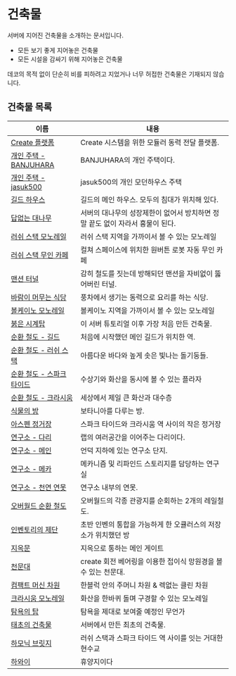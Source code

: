 # 건축물

서버에 지어진 건축물을 소개하는 문서입니다.

- 모든 보기 좋게 지어놓은 건축물
- 모든 시설을 감싸기 위해 지어놓은 건축물

데코의 목적 없이 단순히 비를 피하려고 지었거나
너무 허접한 건축물은 기재되지 않습니다.


## 건축물 목록
<!-- systems_list_dest_open -->
|이름|내용|
|---|---|
|[ Create 플랫폼](create_platform.md)|Create 시스템을 위한 모듈러 동력 전달 플랫폼.|
|[ 개인 주택 - BANJUHARA](house_BANJUHARA.md)|BANJUHARA의 개인 주택이다.|
|[ 개인 주택 - jasuk500](house_jasuk500.md)|jasuk500의 개인 모던하우스 주택|
|[ 길드 하우스](guild_house.md)|길드의 메인 하우스. 모두의 침대가 위치해 있다.|
|[ 답없는 대나무](bamboo_hell.md)|서버의 대나무의 성장제한이 없어서 방치하면 정말 끝도 없이 자라서 흉물이 된다.|
|[ 러쉬 스택 모노레일](lush_stack_monorail.md)|러쉬 스택 지역을 가까이서 볼 수 있는 모노레일|
|[ 러쉬 스택 무인 카페](lush_stack_cafe.md)|컬쳐 스페이스에 위치한 원버튼 로봇 자동 무인 카페|
|[ 맨션 터널](ocr_mansion_tunnel.md)|감히 철도를 짓는데 방해되던 맨션을 자비없이 뚫어버린 터널. |
|[ 바람이 머무는 식당](windy_restaurant.md)|풍차에서 생기는 동력으로 요리를 하는 식당.|
|[ 볼케이노 모노레일](volcano_monorail.md)|볼케이노 지역을 가까이서 볼 수 있는 모노레일|
|[ 붉은 시계탑](red_clocktower.md)|이 서버 튜토리얼 이후 가장 처음 만든 건축물.|
|[ 순환 철도 - 길드](ocr_the_guild.md)|처음에 시작했던 메인 길드가 위치한 역.|
|[ 순환 철도 - 러쉬 스택](ocr_lush_stack.md)|아름다운 바다와 높게 솟은 빛나는 돌기둥들.|
|[ 순환 철도 - 스파크 타이드](ocr_spark_tide.md)|수상기와 화산을 동시에 볼 수 있는 플라자|
|[ 순환 철도 - 크라시움](ocr_cratium.md)|세상에서 제일 큰 화산과 대수층|
|[ 식물의 방](room_of_plant.md)|보타니아를 다루는 방.|
|[ 아스펜 정거장](ocr_aspen_station.md)|스파크 타이드와 크라시움 역 사이의 작은 정거장|
|[ 연구소 - 다리](lab_bridge.md)|랩의 여러공간을 이어주는 다리이다.|
|[ 연구소 - 메인](lab.md)|언덕 지하에 있는 연구소 단지.|
|[ 연구소 - 메카](lab_meka_lab.md)|메카니즘 및 리파인드 스토리지를 담당하는 연구실|
|[ 연구소 - 천연 연못](lab_pond.md)|연구소 내부의 연못.|
|[ 오버월드 순환 철도](overworld_circular_railway.md)|오버월드의 각종 관광지를 순회하는 2개의 레일철도.|
|[ 인벤토리의 제단](inventory_altar.md)|초반 인벤의 통합을 가능하게 한 오큘러스의 저장소가 위치했던 방|
|[ 지옥문](door_of_hell.md)|지옥으로 통하는 메인 게이트|
|[ 천문대](observatory.md)|create 회전 베어링을 이용한 접이식 망원경을 볼 수 있는 천문대.|
|[ 컴팩트 머신 차원](compact_machine_dimension.md)|한블럭 안의 주머니 차원 & 렉없는 클린 차원|
|[ 크라시움 모노레일](cratium_monorail.md)|화산을 한바퀴 돌며 구경할 수 있는 모노레일|
|[ 탐욕의 탑](tower_of_avarice.md)|탐욕을 제대로 보여줄 예정인 무언가|
|[ 태초의 건축물](primitive_building.md)|서버에서 만든 최초의 건축물.|
|[ 하모닉 브릿지](ocr_harmonic_bridge.md)|러쉬 스택과 스파크 타이드 역 사이를 잇는 거대한 현수교|
|[ 하와이](howai.md)|휴양지이다|
<!-- systems_list_dest_close -->